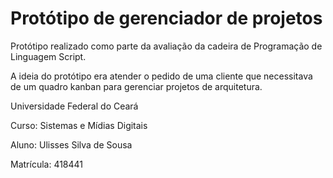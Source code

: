 # Protótipo de gerenciador de projetos

Protótipo realizado como parte da avaliação da cadeira de Programação de Linguagem Script.

A ideia do protótipo era atender o pedido de uma cliente que necessitava de um quadro kanban para gerenciar projetos de arquitetura.

Universidade Federal do Ceará

Curso: Sistemas e Mídias Digitais

Aluno: Ulisses Silva de Sousa

Matrícula: 418441
